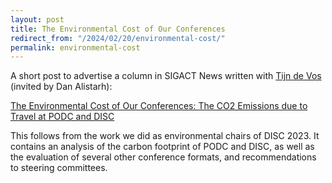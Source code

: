 ```yaml
---
layout: post
title: The Environmental Cost of Our Conferences
redirect_from: "/2024/02/20/environmental-cost/"
permalink: environmental-cost
---
```


A short post to advertise a column in SIGACT News written with
[Tijn de Vos](https://sites.google.com/view/tijndevos/) (invited by Dan 
Alistarh):

[The Environmental Cost of Our Conferences: The CO2 Emissions due to Travel at PODC and DISC](https://perso.liris.cnrs.fr/lfeuilloley/autre/SIGACT-column.pdf)

This follows from the work we did as environmental chairs of DISC 2023. 
It contains an analysis of the carbon footprint of PODC and DISC, as well 
as the evaluation of several other conference formats, and recommendations to
steering committees. 
 

